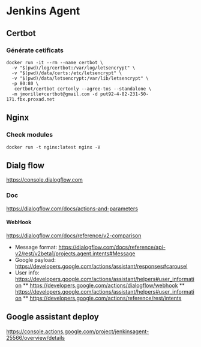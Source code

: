 Jenkins Agent
================
## Certbot

### Générate cetificats
```
docker run -it --rm --name certbot \
  -v "$(pwd)/log/certbot:/var/log/letsencrypt" \
  -v "$(pwd)/data/certs:/etc/letsencrypt" \
  -v "$(pwd)/data/letsencrypt:/var/lib/letsencrypt" \
  -p 80:80 \
   certbot/certbot certonly --agree-tos --standalone \
  -m jmorille+certbot@gmail.com -d put92-4-82-231-50-171.fbx.proxad.net
```
 
## Nginx

### Check modules
```
docker run -t nginx:latest nginx -V 
```
            
## Dialg flow
https://console.dialogflow.com

### Doc
https://dialogflow.com/docs/actions-and-parameters

#### WebHook
https://dialogflow.com/docs/reference/v2-comparison

* Message format: https://dialogflow.com/docs/reference/api-v2/rest/v2beta1/projects.agent.intents#Message
* Google payload: https://developers.google.com/actions/assistant/responses#carousel
* User info: https://developers.google.com/actions/assistant/helpers#user_information
** https://developers.google.com/actions/dialogflow/webhook
** https://developers.google.com/actions/assistant/helpers#user_information
** https://developers.google.com/actions/reference/rest/intents

## Google assistant deploy
https://console.actions.google.com/project/jenkinsagent-25566/overview/details